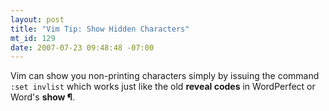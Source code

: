 ```yaml
--- 
layout: post
title: "Vim Tip: Show Hidden Characters"
mt_id: 129
date: 2007-07-23 09:48:48 -07:00
---
```

Vim can show you non-printing characters simply by issuing the command `:set invlist` which works just like the old **reveal codes**  in WordPerfect or Word's **show &#xB6;**.
